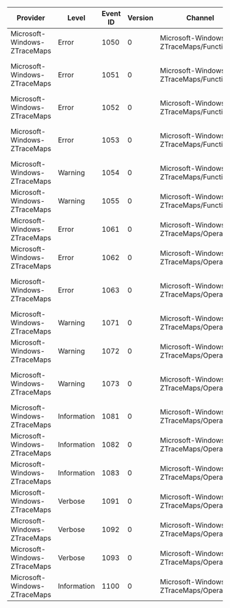 Provider                      |  Level        |  Event ID  |  Version  |  Channel                                   |  Task  |  Opcode  |  Keyword  |  Message
------------------------------|---------------|------------|-----------|--------------------------------------------|--------|----------|-----------|-------------------------------------------------------
Microsoft-Windows-ZTraceMaps  |  Error        |  1050      |  0        |  Microsoft-Windows-ZTraceMaps/Function     |        |          |  Debug    |  [Z!O] {Function}: originated: {Error} ({Line})
Microsoft-Windows-ZTraceMaps  |  Error        |  1051      |  0        |  Microsoft-Windows-ZTraceMaps/Function     |        |          |  Debug    |  [Z!O] {Function}@{This}: originated: {Error} ({Line})
Microsoft-Windows-ZTraceMaps  |  Error        |  1052      |  0        |  Microsoft-Windows-ZTraceMaps/Function     |        |          |  Debug    |  [Z!P] {Function}: failed: {Error} ({Line})
Microsoft-Windows-ZTraceMaps  |  Error        |  1053      |  0        |  Microsoft-Windows-ZTraceMaps/Function     |        |          |  Debug    |  [Z!P] {Function}@{This}: failed: {Error} ({Line})
Microsoft-Windows-ZTraceMaps  |  Warning      |  1054      |  0        |  Microsoft-Windows-ZTraceMaps/Function     |        |          |  Debug    |        {Function}: ignored: {Error} ({Line})
Microsoft-Windows-ZTraceMaps  |  Warning      |  1055      |  0        |  Microsoft-Windows-ZTraceMaps/Function     |        |          |  Debug    |        {Function}@{This}: ignored: {Error} ({Line})
Microsoft-Windows-ZTraceMaps  |  Error        |  1061      |  0        |  Microsoft-Windows-ZTraceMaps/Operational  |        |          |  Debug    |  [Z!E] {MyMessage}
Microsoft-Windows-ZTraceMaps  |  Error        |  1062      |  0        |  Microsoft-Windows-ZTraceMaps/Operational  |        |          |  Debug    |  [Z!E] {Function}: {Message} ({Line})
Microsoft-Windows-ZTraceMaps  |  Error        |  1063      |  0        |  Microsoft-Windows-ZTraceMaps/Operational  |        |          |  Debug    |  [Z!E] {Function}@{This}: {Message} ({Line})
Microsoft-Windows-ZTraceMaps  |  Warning      |  1071      |  0        |  Microsoft-Windows-ZTraceMaps/Operational  |        |          |  Debug    |  [Z!W] {MyMessage}
Microsoft-Windows-ZTraceMaps  |  Warning      |  1072      |  0        |  Microsoft-Windows-ZTraceMaps/Operational  |        |          |  Debug    |  [Z!W] {Function}: {Message} ({Line})
Microsoft-Windows-ZTraceMaps  |  Warning      |  1073      |  0        |  Microsoft-Windows-ZTraceMaps/Operational  |        |          |  Debug    |  [Z!W] {Function}@{This}: {Message} ({Line})
Microsoft-Windows-ZTraceMaps  |  Information  |  1081      |  0        |  Microsoft-Windows-ZTraceMaps/Operational  |        |          |  Debug    |        {MyMessage}
Microsoft-Windows-ZTraceMaps  |  Information  |  1082      |  0        |  Microsoft-Windows-ZTraceMaps/Operational  |        |          |  Debug    |        {Function}: {Message} ({Line})
Microsoft-Windows-ZTraceMaps  |  Information  |  1083      |  0        |  Microsoft-Windows-ZTraceMaps/Operational  |        |          |  Debug    |        {Function}@{This}: {Message} ({Line})
Microsoft-Windows-ZTraceMaps  |  Verbose      |  1091      |  0        |  Microsoft-Windows-ZTraceMaps/Operational  |        |          |  Debug    |        {MyMessage}
Microsoft-Windows-ZTraceMaps  |  Verbose      |  1092      |  0        |  Microsoft-Windows-ZTraceMaps/Operational  |        |          |  Debug    |        {Function}: {Message} ({Line})
Microsoft-Windows-ZTraceMaps  |  Verbose      |  1093      |  0        |  Microsoft-Windows-ZTraceMaps/Operational  |        |          |  Debug    |        {Function}@{This}: {Message} ({Line})
Microsoft-Windows-ZTraceMaps  |  Information  |  1100      |  0        |  Microsoft-Windows-ZTraceMaps/Operational  |        |          |  Debug    |  [ZZZ] {MyMessage}